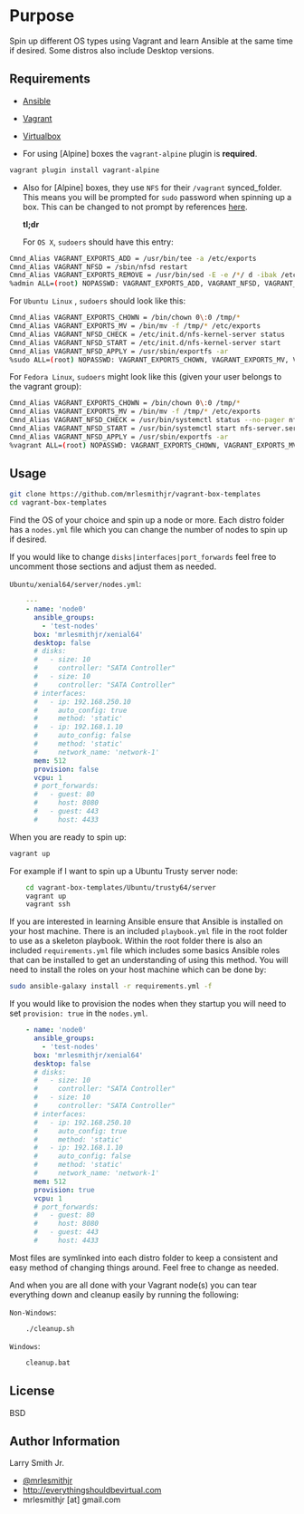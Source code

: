# Purpose

Spin up different OS types using Vagrant and learn Ansible at the same time if
desired. Some distros also include Desktop versions.

## Requirements

-   [Ansible]
-   [Vagrant]
-   [Virtualbox]


-   For using [Alpine] boxes the `vagrant-alpine` plugin is **required**.

```bash
vagrant plugin install vagrant-alpine
```

-   Also for [Alpine] boxes, they use `NFS` for their `/vagrant` synced_folder.
    This means you will be prompted for `sudo` password when spinning up a box.
    This can be changed to not prompt by references
    [here](https://www.vagrantup.com/docs/synced-folders/nfs.html).

    **tl;dr**

    For `OS X`, `sudoers` should have this entry:

```bash
Cmnd_Alias VAGRANT_EXPORTS_ADD = /usr/bin/tee -a /etc/exports
Cmnd_Alias VAGRANT_NFSD = /sbin/nfsd restart
Cmnd_Alias VAGRANT_EXPORTS_REMOVE = /usr/bin/sed -E -e /*/ d -ibak /etc/exports
%admin ALL=(root) NOPASSWD: VAGRANT_EXPORTS_ADD, VAGRANT_NFSD, VAGRANT_EXPORTS_REMOVE
```

For `Ubuntu Linux` , `sudoers` should look like this:

```bash
Cmnd_Alias VAGRANT_EXPORTS_CHOWN = /bin/chown 0\:0 /tmp/*
Cmnd_Alias VAGRANT_EXPORTS_MV = /bin/mv -f /tmp/* /etc/exports
Cmnd_Alias VAGRANT_NFSD_CHECK = /etc/init.d/nfs-kernel-server status
Cmnd_Alias VAGRANT_NFSD_START = /etc/init.d/nfs-kernel-server start
Cmnd_Alias VAGRANT_NFSD_APPLY = /usr/sbin/exportfs -ar
%sudo ALL=(root) NOPASSWD: VAGRANT_EXPORTS_CHOWN, VAGRANT_EXPORTS_MV, VAGRANT_NFSD_CHECK, VAGRANT_NFSD_START, VAGRANT_NFSD_APPLY
```

For `Fedora Linux`, `sudoers` might look like this (given your user belongs to the vagrant group):

```bash
Cmnd_Alias VAGRANT_EXPORTS_CHOWN = /bin/chown 0\:0 /tmp/*
Cmnd_Alias VAGRANT_EXPORTS_MV = /bin/mv -f /tmp/* /etc/exports
Cmnd_Alias VAGRANT_NFSD_CHECK = /usr/bin/systemctl status --no-pager nfs-server.service
Cmnd_Alias VAGRANT_NFSD_START = /usr/bin/systemctl start nfs-server.service
Cmnd_Alias VAGRANT_NFSD_APPLY = /usr/sbin/exportfs -ar
%vagrant ALL=(root) NOPASSWD: VAGRANT_EXPORTS_CHOWN, VAGRANT_EXPORTS_MV, VAGRANT_NFSD_CHECK, VAGRANT_NFSD_START, VAGRANT_NFSD_APPLY
```

## Usage

```bash
git clone https://github.com/mrlesmithjr/vagrant-box-templates
cd vagrant-box-templates
```

Find the OS of your choice and spin up a node or more.
Each distro folder has a `nodes.yml` file which you can change the number of
nodes to spin up if desired.

If you would like to change `disks|interfaces|port_forwards` feel free to
uncomment those sections and adjust them as needed.

`Ubuntu/xenial64/server/nodes.yml`:

```yaml
    ---
    - name: 'node0'
      ansible_groups:
        - 'test-nodes'
      box: 'mrlesmithjr/xenial64'
      desktop: false
      # disks:
      #   - size: 10
      #     controller: "SATA Controller"
      #   - size: 10
      #     controller: "SATA Controller"
      # interfaces:
      #   - ip: 192.168.250.10
      #     auto_config: true
      #     method: 'static'
      #   - ip: 192.168.1.10
      #     auto_config: false
      #     method: 'static'
      #     network_name: 'network-1'
      mem: 512
      provision: false
      vcpu: 1
      # port_forwards:
      #   - guest: 80
      #     host: 8080
      #   - guest: 443
      #     host: 4433
```

When you are ready to spin up:

```bash
vagrant up
```

For example if I want to spin up a Ubuntu Trusty server node:

```bash
    cd vagrant-box-templates/Ubuntu/trusty64/server
    vagrant up
    vagrant ssh
```

If you are interested in learning Ansible ensure that Ansible is installed on
your host machine. There is an included `playbook.yml` file in the root folder
to use as a skeleton playbook. Within the root folder there is also an
included `requirements.yml` file which includes some basics Ansible roles that
can be installed to get an understanding of using this method. You will need to
install the roles on your host machine which can be done by:

```bash
sudo ansible-galaxy install -r requirements.yml -f
```

If you would like to provision the nodes when they startup you will need to
set `provision: true` in the `nodes.yml`.

```yaml
    - name: 'node0'
      ansible_groups:
        - 'test-nodes'
      box: 'mrlesmithjr/xenial64'
      desktop: false
      # disks:
      #   - size: 10
      #     controller: "SATA Controller"
      #   - size: 10
      #     controller: "SATA Controller"
      # interfaces:
      #   - ip: 192.168.250.10
      #     auto_config: true
      #     method: 'static'
      #   - ip: 192.168.1.10
      #     auto_config: false
      #     method: 'static'
      #     network_name: 'network-1'
      mem: 512
      provision: true
      vcpu: 1
      # port_forwards:
      #   - guest: 80
      #     host: 8080
      #   - guest: 443
      #     host: 4433
```

Most files are symlinked into each distro folder to keep a consistent and easy
method of changing things around. Feel free to change as needed.

And when you are all done with your Vagrant node(s) you can tear everything down
and cleanup easily by running the following:

`Non-Windows`:

```bash
    ./cleanup.sh
```

`Windows`:

```bat
    cleanup.bat
```

## License

BSD

## Author Information

Larry Smith Jr.

-   [@mrlesmithjr]
-   <http://everythingshouldbevirtual.com>
-   mrlesmithjr [at] gmail.com

[@mrlesmithjr]: https://www.twitter.com/mrlesmithjr

[ansible]: https://www.ansible.com

[vagrant]: https://www.vagrantup.com/

[virtualbox]: https://www.virtualbox.org/
